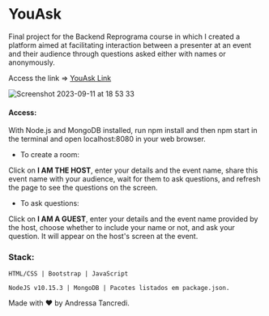 # YouAsk
Final project for the Backend Reprograma course in which I created a platform aimed at facilitating interaction between a presenter at an event and their audience through questions asked either with names or anonymously.

Access the link => [YouAsk Link](https://andressatancredi.github.io/YouAsk/)


![Screenshot 2023-09-11 at 18 53 33](https://github.com/AndressaTancredi/YouAsk/assets/48730376/da4b196b-85db-4521-94da-21c8d1d10c26)

#### Access:
With Node.js and MongoDB installed, run npm install and then npm start in the terminal and open localhost:8080 in your web browser.

* To create a room:

Click on **I AM THE HOST**, enter your details and the event name, share this event name with your audience, wait for them to ask questions, and refresh the page to see the questions on the screen.

* To ask questions:

Click on **I AM A GUEST**, enter your details and the event name provided by the host, choose whether to include your name or not, and ask your question. It will appear on the host's screen at the event.

### Stack: ###

`HTML/CSS | Bootstrap | JavaScript`

`NodeJS v10.15.3 | MongoDB | Pacotes listados em package.json.`

Made with ❤ by Andressa Tancredi.
